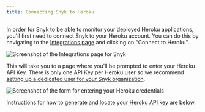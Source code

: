 ```yaml
---
title: Connecting Snyk to Heroku
---
```

In order for Snyk to be able to monitor your deployed Heroku applications, you'll first need to connect Snyk to your Heroku account. You can do this by navigating to the [Integrations page](https://snyk.io/integrations) and clicking on "Connect to Heroku".

![Screenshot of the Integrations page for Snyk](http://res.cloudinary.com/snyk/image/upload/c_scale,q_auto,w_auto/v1493154598/serverless-docs/integrations.png)

This will take you to a page where you'll be prompted to enter your Heroku API Key. There is only one API Key per Heroku user so we recommend [setting up a dedicated user for your Snyk organization](#adding-a-snyk-specific-user-to-heroku). 

![Screenshot of the form for entering your Heroku credentials](http://res.cloudinary.com/snyk/image/upload/c_scale,w_auto,q_auto/v1493154598/serverless-docs/heroku-credentials.png)

Instructions for how to [generate and locate your Heroku API key](#generating-your-heroku-api-key) are below.